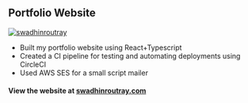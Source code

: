 ## Portfolio Website 

[![swadhinroutray](https://circleci.com/gh/swadhinroutray/portfolio.svg?style=svg)](https://app.circleci.com/pipelines/github/swadhinroutray/portfolio)

- Built my portfolio website using React+Typescript 
- Created a CI pipeline for testing and automating deployments using CircleCI
- Used AWS SES for a small script mailer 

#### View the website at [swadhinroutray.com](swadhinroutray.com)
